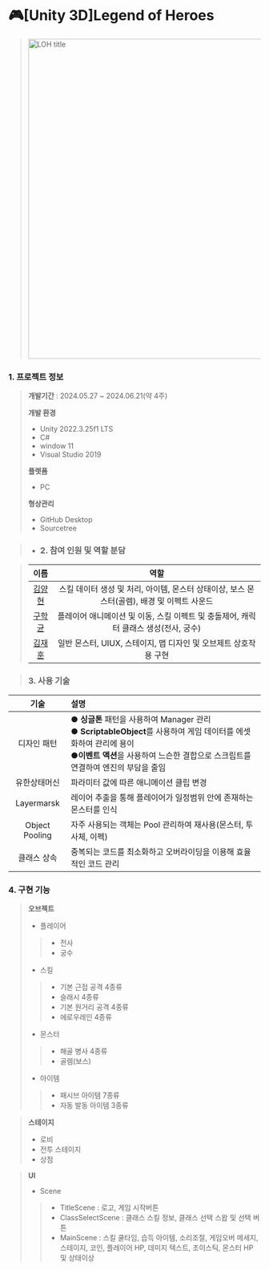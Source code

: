 # 🎮[Unity 3D]Legend of Heroes

> <img width="638" alt="LOH title" src="https://github.com/yangstar98/Legend-of-Heroes-portfolio/assets/167849650/60279950-2da9-49ef-88a5-75f75052c43e">

### 1. 프로젝트 정보

> **개발기간** : 2024.05.27 ~ 2024.06.21(약 4주)
>
> **개발 환경**
> - Unity 2022.3.25f1 LTS
> - C#
> - window 11
> - Visual Studio 2019
>
> **플렛폼**
>
> - PC
> 
>  **형상관리**
> - GitHub Desktop
> - Sourcetree

> - ### 2. 참여 인원 및 역할 분담

> |                    이름                   |     역할      |
> | :---------------------------------------: | :-----------: |
> | [김양현](https://github.com/yangstar98) | 스킬 데이터 생성 및 처리, 아이템, 몬스터 상태이상, 보스 몬스터(골렘), 배경 및 이펙트 사운드|
> |  [구학균](https://github.com/GoNyGuI)   | 플레이어 애니메이션 및 이동, 스킬 이펙트 및 충돌제어, 캐릭터 클래스 생성(전사, 궁수)|
> |  [김재훈](https://github.com/JaerHoon)  | 일반 몬스터, UIUX, 스테이지, 맵 디자인 및 오브제트 상호작용 구현|

> ### 3. 사용 기술

| 기술 | 설명 |
|:---:|:---|
| 디자인 패턴 | ● **싱글톤** 패턴을 사용하여 Manager 관리 <br> ● **ScriptableObject**를 사용하여 게임 데이터를 에셋화하여 관리에 용이<br> ●**이벤트 액션**을 사용하여 느슨한 결합으로 스크립트를 연결하여 엔진의 부담을 줄임|
| 유한상태머신 | 파라미터 값에 따른 애니메이션 클립 변경 |
| Layermarsk | 레이어 추출을 통해 플레이어가 일정범위 안에 존재하는 몬스터를 인식 |
| Object Pooling | 자주 사용되는 객체는 Pool 관리하여 재사용(몬스터, 투사체, 이펙) |
| 클래스 상속 | 중복되는 코드를 최소화하고 오버라이딩을 이용해 효율적인 코드 관리 |

### 4. 구현 기능

> **오브젝트**
> - 플레이어
>> - 전사
>> - 궁수
> - 스킬
>> - 기본 근접 공격 4종류
>> - 슬래시 4종류
>> - 기본 원거리 공격 4종류
>> - 에로우레인 4종류
> - 몬스터
>> - 해골 병사 4종류
>> - 골렘(보스)
> - 아이템
>> - 패시브 아이템 7종류
>> - 자동 발동 아이템 3종류

> **스테이지**
> - 로비
> - 전투 스테이지
> - 상점

> **UI**
> - Scene
>> - TitleScene : 로고, 게임 시작버튼
>> - ClassSelectScene : 클래스 스킬 정보, 클래스 선택 스왑 및 선택 버튼
>> - MainScene :  스킬 쿨타임, 습득 아이템, 소리조절, 게임오버 메세지, 스테이지, 코인, 플레이어 HP, 데미지 텍스트, 조이스틱, 몬스터 HP 및 상태이상

